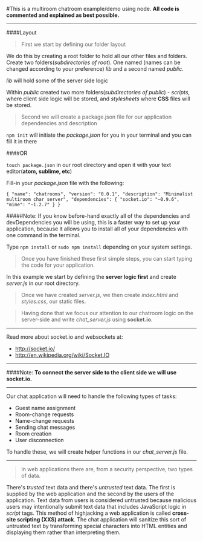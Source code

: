 #This is a multiroom chatroom example/demo using node.
**All code is commented and explained as best possible.**

---

####Layout

> First we start by defining our folder layout

We do this by creating a root folder to hold all our other files and folders.
Create two folders(*subdirectories of root*). One named (names can be changed according to your preference) *lib* and a second named *public*.

*lib* will hold some of the server side logic

Within *public* created two more folders(*subdirectories of public*) - *scripts*, where client side logic will be stored, and *stylesheets* where **CSS** files will be stored.

> Second we will create a package.json file for our application dependencies and description

`npm init` will initiate the *package.json* for you in your terminal and you can fill it in there

####OR

`touch package.json` in our root directory and open it with your text editor(**atom, sublime, etc**)

Fill-in your *package.json* file with the following:

`{
    "name": "chatrooms",
    "version": "0.0.1",
    "description": "Minimalist multiroom char server",
    "dependencies": {
      "socket.io": "~0.9.6",
      "mime": "~1.2.7"
    }
  }`

#####Note: If you know before-hand exactly all of the dependencies and devDependencies you will be using, this is a faster way to set up your application, because it allows you to install all of your dependencies with one command in the terminal.

Type `npm install` or `sudo npm install` depending on your system settings.

> Once you have finished these first simple steps, you can start typing the code for your application.

In this example we start by defining the **server logic first** and create *server.js* in our root directory.

> Once we have created *server.js*, we then create *index.html* and *styles.css*, our static files.

> Having done that we focus our attention to our chatroom logic on the server-side and write *chat_server.js* using **socket.io**.

---

Read more about socket.io and websockets at:
- http://socket.io/
- http://en.wikipedia.org/wiki/Socket.IO

---

####Note:
**To connect the server side to the client side we will use socket.io.**

---

Our chat application will need to handle the following types of tasks:
- Guest name assignment
- Room-change requests
- Name-change requests
- Sending chat messages
- Room creation
- User disconnection

To handle these, we will create helper functions in our *chat_server.js* file.

---

> In web applications there are, from a security perspective, two types of data.

There's *trusted* text data and there's *untrusted* text data. The first is supplied by the web application and the second by the users of
the application. Text data from users is considered untrusted because
malicious users may intentionally submit text data that includes JavaScript logic in *script* tags.
This method of highjacking a web application is called **cross-site scripting (XXS) attack**.
The chat application will sanitize this sort of untrusted text by transforming special characters into HTML entities and
displaying them rather than interpreting them.
